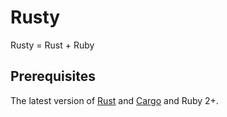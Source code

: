 # Rusty

Rusty = Rust + Ruby

## Prerequisites

The latest version of [Rust](http://www.rust-lang.org/) and [Cargo](http://crates.io) and Ruby 2+.
